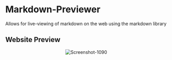 # Markdown-Previewer

Allows for live-viewing of markdown on the web using the markdown library

## Website Preview

<p align="center"><img src="https://i.ibb.co/VMYv54m/Screenshot-1090.png" alt="Screenshot-1090" border="0"></p>
